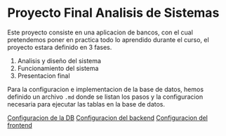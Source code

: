 # Proyecto Final Analisis de Sistemas
Este proyecto consiste en una aplicacion de bancos, con el cual pretendemos poner en practica todo lo aprendido durante el curso, el proyecto estara definido en 3 fases.

1. Analisis y diseño del sistema
2. Funcionamiento del sistema
3. Presentacion final

Para la configuracion e implementacion de la base de datos, hemos definido un archivo `.md` donde se listan los pasos y la configuracion necesaria para ejecutar las tablas en la base de datos.

[Configuracion de la DB](./db/README.md)
[Configuracion del backend](./backend/README.md)
[Configuracion del frontend](./fronted/README.md)